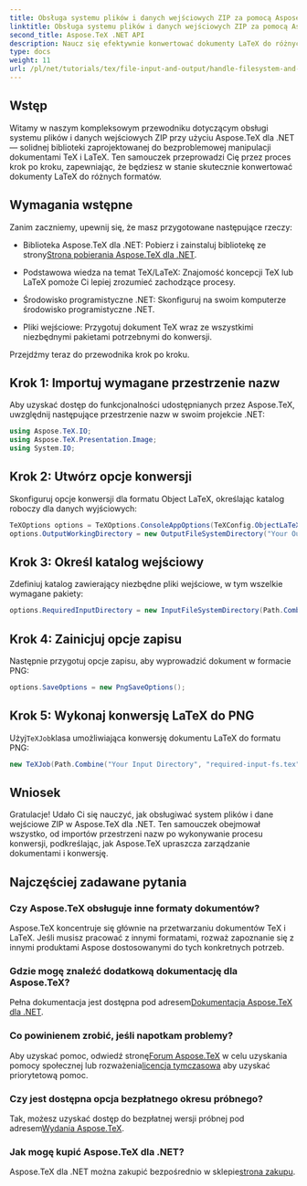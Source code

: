 ```yaml
---
title: Obsługa systemu plików i danych wejściowych ZIP za pomocą Aspose.TeX dla .NET
linktitle: Obsługa systemu plików i danych wejściowych ZIP za pomocą Aspose.TeX dla .NET
second_title: Aspose.TeX .NET API
description: Naucz się efektywnie konwertować dokumenty LaTeX do różnych formatów, wykonując proste kroki obejmujące konfigurowanie opcji konwersji, określanie katalogów wejściowych i wykonywanie konwersji.
type: docs
weight: 11
url: /pl/net/tutorials/tex/file-input-and-output/handle-filesystem-and-zip-inputs/
---
```

## Wstęp

Witamy w naszym kompleksowym przewodniku dotyczącym obsługi systemu plików i danych wejściowych ZIP przy użyciu Aspose.TeX dla .NET — solidnej biblioteki zaprojektowanej do bezproblemowej manipulacji dokumentami TeX i LaTeX. Ten samouczek przeprowadzi Cię przez proces krok po kroku, zapewniając, że będziesz w stanie skutecznie konwertować dokumenty LaTeX do różnych formatów.

## Wymagania wstępne

Zanim zaczniemy, upewnij się, że masz przygotowane następujące rzeczy:

-  Biblioteka Aspose.TeX dla .NET: Pobierz i zainstaluj bibliotekę ze strony[Strona pobierania Aspose.TeX dla .NET](https://releases.aspose.com/tex/net/).
  
- Podstawowa wiedza na temat TeX/LaTeX: Znajomość koncepcji TeX lub LaTeX pomoże Ci lepiej zrozumieć zachodzące procesy.

- Środowisko programistyczne .NET: Skonfiguruj na swoim komputerze środowisko programistyczne .NET.

- Pliki wejściowe: Przygotuj dokument TeX wraz ze wszystkimi niezbędnymi pakietami potrzebnymi do konwersji.

Przejdźmy teraz do przewodnika krok po kroku.

## Krok 1: Importuj wymagane przestrzenie nazw

Aby uzyskać dostęp do funkcjonalności udostępnianych przez Aspose.TeX, uwzględnij następujące przestrzenie nazw w swoim projekcie .NET:

```csharp
using Aspose.TeX.IO;
using Aspose.TeX.Presentation.Image;
using System.IO;
```

## Krok 2: Utwórz opcje konwersji

Skonfiguruj opcje konwersji dla formatu Object LaTeX, określając katalog roboczy dla danych wyjściowych:

```csharp
TeXOptions options = TeXOptions.ConsoleAppOptions(TeXConfig.ObjectLaTeX);
options.OutputWorkingDirectory = new OutputFileSystemDirectory("Your Output Directory");
```

## Krok 3: Określ katalog wejściowy

Zdefiniuj katalog zawierający niezbędne pliki wejściowe, w tym wszelkie wymagane pakiety:

```csharp
options.RequiredInputDirectory = new InputFileSystemDirectory(Path.Combine("Your Input Directory", "packages"));
```

## Krok 4: Zainicjuj opcje zapisu

Następnie przygotuj opcje zapisu, aby wyprowadzić dokument w formacie PNG:

```csharp
options.SaveOptions = new PngSaveOptions();
```

## Krok 5: Wykonaj konwersję LaTeX do PNG

 Użyj`TeXJob`klasa umożliwiająca konwersję dokumentu LaTeX do formatu PNG:

```csharp
new TeXJob(Path.Combine("Your Input Directory", "required-input-fs.tex"), new ImageDevice(), options).Run();
```

## Wniosek

Gratulacje! Udało Ci się nauczyć, jak obsługiwać system plików i dane wejściowe ZIP w Aspose.TeX dla .NET. Ten samouczek obejmował wszystko, od importów przestrzeni nazw po wykonywanie procesu konwersji, podkreślając, jak Aspose.TeX upraszcza zarządzanie dokumentami i konwersję.

## Najczęściej zadawane pytania

### Czy Aspose.TeX obsługuje inne formaty dokumentów?

Aspose.TeX koncentruje się głównie na przetwarzaniu dokumentów TeX i LaTeX. Jeśli musisz pracować z innymi formatami, rozważ zapoznanie się z innymi produktami Aspose dostosowanymi do tych konkretnych potrzeb.

### Gdzie mogę znaleźć dodatkową dokumentację dla Aspose.TeX?

 Pełna dokumentacja jest dostępna pod adresem[Dokumentacja Aspose.TeX dla .NET](https://reference.aspose.com/tex/net/).

### Co powinienem zrobić, jeśli napotkam problemy?

 Aby uzyskać pomoc, odwiedź stronę[Forum Aspose.TeX](https://forum.aspose.com/c/tex/47) w celu uzyskania pomocy społecznej lub rozważenia[licencja tymczasowa](https://purchase.conholdate.com/temporary-license/) aby uzyskać priorytetową pomoc.

### Czy jest dostępna opcja bezpłatnego okresu próbnego?

 Tak, możesz uzyskać dostęp do bezpłatnej wersji próbnej pod adresem[Wydania Aspose.TeX](https://releases.aspose.com/).

### Jak mogę kupić Aspose.TeX dla .NET?

 Aspose.TeX dla .NET można zakupić bezpośrednio w sklepie[strona zakupu](https://purchase.conholdate.com/buy).
